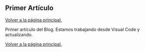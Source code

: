 ## Primer Artículo

[Volver a la página principal.](https://joseramongg.github.io/web)  

Primer artículo del Blog. Estamos trabajando desde Visual Code y actualizando.
  
[Volver a la página principal.](https://joseramongg.github.io/web) 